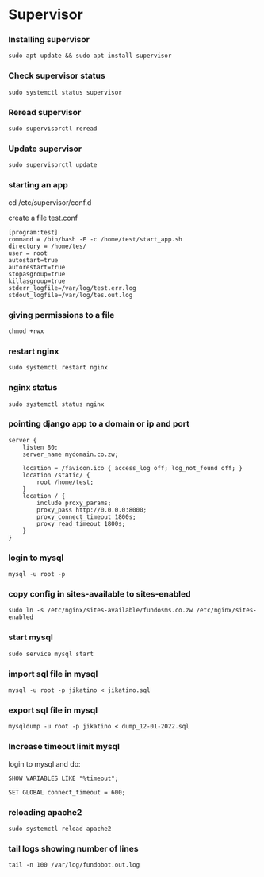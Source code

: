 # Supervisor

### Installing supervisor
```
sudo apt update && sudo apt install supervisor
```

### Check supervisor status
```
sudo systemctl status supervisor
```

### Reread supervisor
```
sudo supervisorctl reread
```

### Update supervisor
```
sudo supervisorctl update
```

### starting an app

cd /etc/supervisor/conf.d

create a file test.conf

```
[program:test]
command = /bin/bash -E -c /home/test/start_app.sh
directory = /home/tes/
user = root
autostart=true
autorestart=true
stopasgroup=true
killasgroup=true
stderr_logfile=/var/log/test.err.log
stdout_logfile=/var/log/tes.out.log

```

### giving permissions to a file

```
chmod +rwx 
```

### restart nginx
```
sudo systemctl restart nginx
```

### nginx status
```
sudo systemctl status nginx
```

### pointing django app to a domain or ip and port

```
server {
    listen 80;
    server_name mydomain.co.zw;

    location = /favicon.ico { access_log off; log_not_found off; }
    location /static/ {
        root /home/test;
    }
    location / {
        include proxy_params;
        proxy_pass http://0.0.0.0:8000;
        proxy_connect_timeout 1800s;
        proxy_read_timeout 1800s;
    }
}

```

### login to mysql
```
mysql -u root -p
```

### copy config in sites-available to sites-enabled
```
sudo ln -s /etc/nginx/sites-available/fundosms.co.zw /etc/nginx/sites-enabled
```

### start mysql
```
sudo service mysql start
```

### import sql file in mysql
```
mysql -u root -p jikatino < jikatino.sql
```


### export sql file in mysql
```
mysqldump -u root -p jikatino < dump_12-01-2022.sql
```


### Increase timeout limit mysql
login to mysql and do:
```
SHOW VARIABLES LIKE "%timeout";
```
```
SET GLOBAL connect_timeout = 600; 
```

### reloading apache2
```
sudo systemctl reload apache2
```

### tail logs showing number of lines
```
tail -n 100 /var/log/fundobot.out.log
```

